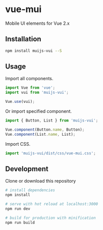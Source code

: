 # vue-mui
Mobile UI elements for Vue 2.x

## Installation
```bash
npm install muijs-vui --S
```

## Usage

Import all components.

```javascript
import Vue from 'vue';
import vui from 'muijs-vui';

Vue.use(vui);
```

Or import specified component. 

```javascript
import { Button, List } from 'muijs-vui';

Vue.component(Button.name, Button);
Vue.component(List.name, List);
```

Import CSS.

```javascript
import 'muijs-vui/dist/css/vue-mui.css';
```


## Development

 Clone or download this repository

``` bash
# install dependencies
npm install

# serve with hot reload at localhost:3000
npm run dev

# build for production with minification
npm run build
```
